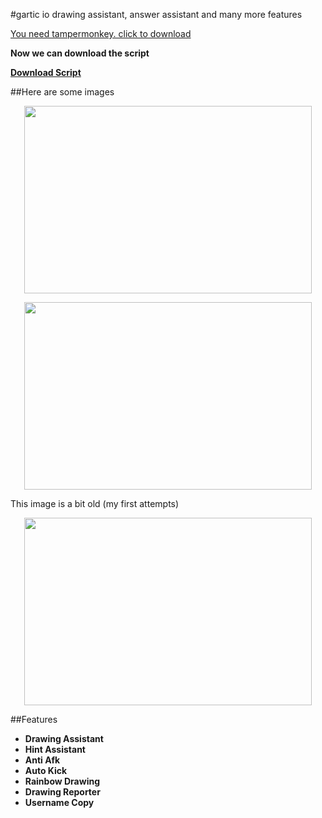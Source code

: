 #gartic io drawing assistant, answer assistant and many more features

[You need tampermonkey. click to download](https://www.tampermonkey.net "You need tampermonkey. click to download")

**Now we can download the script**

**<a href="script/gartic.io mod menu.js" download>Download Script</a>**

##Here are some images

<p align="center">
  <img width="460" height="300" src="https://github.com/anonimbiri/gartic.io-hack/blob/main/resimler/1.gif?raw=true">
</p>

<p align="center">
  <img width="460" height="300" src="https://github.com/anonimbiri/gartic.io-hack/blob/main/resimler/2.gif?raw=true">
</p>
This image is a bit old (my first attempts)
<p align="center">
  <img width="460" height="300" src="https://github.com/anonimbiri/gartic.io-hack/blob/main/resimler/eski%20versiyon.gif?raw=true">
</p>

##Features

- **Drawing Assistant**
- **Hint Assistant**
- **Anti Afk**
- **Auto Kick**
- **Rainbow Drawing**
- **Drawing Reporter**
- **Username Copy**



